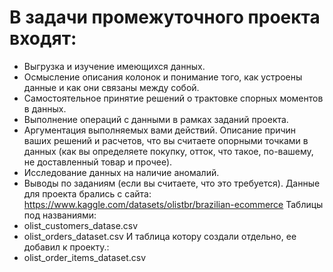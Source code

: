 # В задачи промежуточного проекта входят:

- Выгрузка и изучение имеющихся данных. 
- Осмысление описания колонок и понимание того, как устроены данные и как они связаны между собой.
- Самостоятельное принятие решений о трактовке спорных моментов в данных. 
- Выполнение операций с данными в рамках заданий проекта.
- Аргументация выполняемых вами действий. Описание причин ваших решений и расчетов, что вы считаете опорными точками в данных (как вы определяете покупку, отток, что такое, по-вашему, не доставленный товар и прочее).
- Исследование данных на наличие аномалий.
- Выводы по заданиям (если вы считаете, что это требуется).
Данные для проекта брались с сайта: https://www.kaggle.com/datasets/olistbr/brazilian-ecommerce
Таблицы под названиями: 
- olist_customers_datase.csv 
- olist_orders_dataset.csv
И таблица котору создали отдельно, ее добавил к проекту.:
- olist_order_items_dataset.csv

